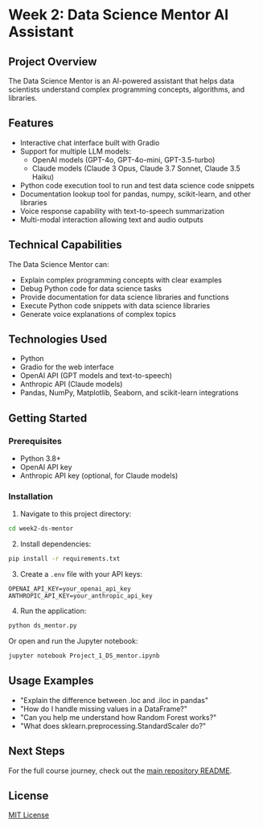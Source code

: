 # Week 2: Data Science Mentor AI Assistant

## Project Overview
The Data Science Mentor is an AI-powered assistant that helps data scientists understand complex programming concepts, algorithms, and libraries.

## Features
- Interactive chat interface built with Gradio
- Support for multiple LLM models:
  - OpenAI models (GPT-4o, GPT-4o-mini, GPT-3.5-turbo)
  - Claude models (Claude 3 Opus, Claude 3.7 Sonnet, Claude 3.5 Haiku)
- Python code execution tool to run and test data science code snippets
- Documentation lookup tool for pandas, numpy, scikit-learn, and other libraries
- Voice response capability with text-to-speech summarization
- Multi-modal interaction allowing text and audio outputs

## Technical Capabilities
The Data Science Mentor can:
- Explain complex programming concepts with clear examples
- Debug Python code for data science tasks
- Provide documentation for data science libraries and functions
- Execute Python code snippets with data science libraries
- Generate voice explanations of complex topics

## Technologies Used
- Python
- Gradio for the web interface
- OpenAI API (GPT models and text-to-speech)
- Anthropic API (Claude models)
- Pandas, NumPy, Matplotlib, Seaborn, and scikit-learn integrations

## Getting Started

### Prerequisites
- Python 3.8+
- OpenAI API key
- Anthropic API key (optional, for Claude models)

### Installation

1. Navigate to this project directory:
```bash
cd week2-ds-mentor
```

2. Install dependencies:
```bash
pip install -r requirements.txt
```

3. Create a `.env` file with your API keys:
```
OPENAI_API_KEY=your_openai_api_key
ANTHROPIC_API_KEY=your_anthropic_api_key
```

4. Run the application:
```bash
python ds_mentor.py
```
Or open and run the Jupyter notebook:
```bash
jupyter notebook Project_1_DS_mentor.ipynb
```

## Usage Examples
- "Explain the difference between .loc and .iloc in pandas"
- "How do I handle missing values in a DataFrame?"
- "Can you help me understand how Random Forest works?"
- "What does sklearn.preprocessing.StandardScaler do?"


## Next Steps
For the full course journey, check out the [main repository README](../README.md).

## License
[MIT License](../LICENSE)
